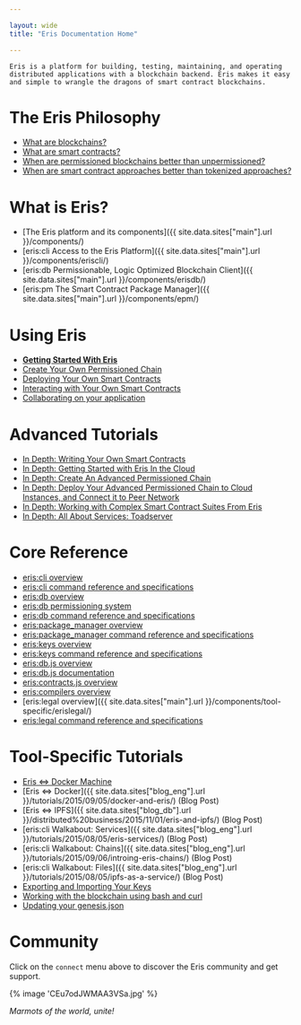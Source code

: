```yaml
---

layout: wide
title: "Eris Documentation Home"

---
```


```
Eris is a platform for building, testing, maintaining, and operating
distributed applications with a blockchain backend. Eris makes it easy
and simple to wrangle the dragons of smart contract blockchains.
```

# The Eris Philosophy

- [What are blockchains?](explainers/blockchains/)
- [What are smart contracts?](explainers/smart_contracts/)
- [When are permissioned blockchains better than unpermissioned?](explainers/permissioned_blockchains/)
- [When are smart contract approaches better than tokenized approaches?](explainers/contracts_v_tokens/)

# What is Eris?

- [The Eris platform and its components]({{ site.data.sites["main"].url }}/components/)
- [eris:cli Access to the Eris Platform]({{ site.data.sites["main"].url }}/components/eriscli/)
- [eris:db Permissionable, Logic Optimized Blockchain Client]({{ site.data.sites["main"].url }}/components/erisdb/)
- [eris:pm The Smart Contract Package Manager]({{ site.data.sites["main"].url }}/components/epm/)

# Using Eris

- **[Getting Started With Eris](tutorials/getting-started/)**
- [Create Your Own Permissioned Chain](tutorials/chain-making/)
- [Deploying Your Own Smart Contracts](tutorials/contracts-deploying/)
- [Interacting with Your Own Smart Contracts](tutorials/contracts-interacting/)
- [Collaborating on your application](tutorials/services-making/)

# Advanced Tutorials

- [In Depth: Writing Your Own Smart Contracts](tutorials/solidity)
- [In Depth: Getting Started with Eris In the Cloud](tutorials/advanced/cloud-getting-started)
- [In Depth: Create An Advanced Permissioned Chain](tutorials/advanced/chain-making)
- [In Depth: Deploy Your Advanced Permissioned Chain to Cloud Instances, and Connect it to Peer Network](tutorials/advanced/chain-deploying)
- [In Depth: Working with Complex Smart Contract Suites From Eris](tutorials/advanced/contracts-deploying)
- [In Depth: All About Services: Toadserver](tutorials/advanced/services-making/)

# Core Reference

- [eris:cli overview](documentation/eris/)
- [eris:cli command reference and specifications](documentation/eris-cli/)
- [eris:db overview](documentation/edb/)
- [eris:db permissioning system](documentation/eris-db-permissions)
- [eris:db command reference and specifications](documentation/eris-db-api/)
- [eris:package_manager overview](documentation/epm/)
- [eris:package_manager command reference and specifications](documentation/eris-pm/)
- [eris:keys overview](documentation/ekeys/)
- [eris:keys command reference and specifications](documentation/eris-keys/)
- [eris:db.js overview](documentation/eris-db-js/)
- [eris:db.js documentation](documentation/eris-db.js/)
- [eris:contracts.js overview](documentation/eris-contracts-js/)
- [eris:compilers overview](documentation/eris-compilers/)
- [eris:legal overview]({{ site.data.sites["main"].url }}/components/tool-specific/erislegal/)
- [eris:legal command reference and specifications](documentation/tool-specific/erislegal/)

# Tool-Specific Tutorials

- [Eris <=> Docker Machine](tutorials//tool-specific/docker_machine)
- [Eris <=> Docker]({{ site.data.sites["blog_eng"].url }}/tutorials/2015/09/05/docker-and-eris/) (Blog Post)
- [Eris <=> IPFS]({{ site.data.sites["blog_db"].url }}/distributed%20business/2015/11/01/eris-and-ipfs/) (Blog Post)
- [eris:cli Walkabout: Services]({{ site.data.sites["blog_eng"].url }}/tutorials/2015/08/05/eris-services/) (Blog Post)
- [eris:cli Walkabout: Chains]({{ site.data.sites["blog_eng"].url }}/tutorials/2015/09/06/introing-eris-chains/) (Blog Post)
- [eris:cli Walkabout: Files]({{ site.data.sites["blog_eng"].url }}/tutorials/2015/08/05/ipfs-as-a-service/) (Blog Post)
- [Exporting and Importing Your Keys](tutorials/tool-specific/keyexporting)
- [Working with the blockchain using bash and curl](tutorials/tool-specific/eris_by_curl)
- [Updating your genesis.json](tutorials/tool-specific/genesis-updating/)

# Community

Click on the `connect` menu above to discover the Eris community and get support.

{% image 'CEu7odJWMAA3VSa.jpg' %}

_Marmots of the world, unite!_
